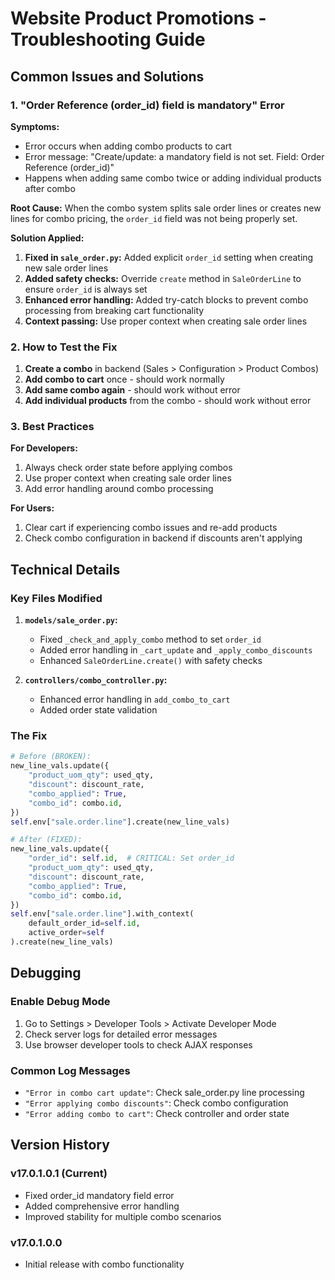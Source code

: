 # Website Product Promotions - Troubleshooting Guide

## Common Issues and Solutions

### 1. "Order Reference (order_id) field is mandatory" Error

**Symptoms:**
- Error occurs when adding combo products to cart
- Error message: "Create/update: a mandatory field is not set. Field: Order Reference (order_id)"
- Happens when adding same combo twice or adding individual products after combo

**Root Cause:**
When the combo system splits sale order lines or creates new lines for combo pricing, the `order_id` field was not being properly set.

**Solution Applied:**
1. **Fixed in `sale_order.py`:** Added explicit `order_id` setting when creating new sale order lines
2. **Added safety checks:** Override `create` method in `SaleOrderLine` to ensure `order_id` is always set
3. **Enhanced error handling:** Added try-catch blocks to prevent combo processing from breaking cart functionality
4. **Context passing:** Use proper context when creating sale order lines

### 2. How to Test the Fix

1. **Create a combo** in backend (Sales > Configuration > Product Combos)
2. **Add combo to cart** once - should work normally
3. **Add same combo again** - should work without error
4. **Add individual products** from the combo - should work without error

### 3. Best Practices

**For Developers:**
1. Always check order state before applying combos
2. Use proper context when creating sale order lines
3. Add error handling around combo processing

**For Users:**
1. Clear cart if experiencing combo issues and re-add products
2. Check combo configuration in backend if discounts aren't applying

## Technical Details

### Key Files Modified

1. **`models/sale_order.py`:**
   - Fixed `_check_and_apply_combo` method to set `order_id`
   - Added error handling in `_cart_update` and `_apply_combo_discounts`
   - Enhanced `SaleOrderLine.create()` with safety checks

2. **`controllers/combo_controller.py`:**
   - Enhanced error handling in `add_combo_to_cart`
   - Added order state validation

### The Fix

```python
# Before (BROKEN):
new_line_vals.update({
    "product_uom_qty": used_qty,
    "discount": discount_rate,
    "combo_applied": True,
    "combo_id": combo.id,
})
self.env["sale.order.line"].create(new_line_vals)

# After (FIXED):
new_line_vals.update({
    "order_id": self.id,  # CRITICAL: Set order_id
    "product_uom_qty": used_qty,
    "discount": discount_rate,
    "combo_applied": True,
    "combo_id": combo.id,
})
self.env["sale.order.line"].with_context(
    default_order_id=self.id,
    active_order=self
).create(new_line_vals)
```

## Debugging

### Enable Debug Mode
1. Go to Settings > Developer Tools > Activate Developer Mode
2. Check server logs for detailed error messages
3. Use browser developer tools to check AJAX responses

### Common Log Messages
- `"Error in combo cart update"`: Check sale_order.py line processing
- `"Error applying combo discounts"`: Check combo configuration
- `"Error adding combo to cart"`: Check controller and order state

## Version History

### v17.0.1.0.1 (Current)
- Fixed order_id mandatory field error
- Added comprehensive error handling
- Improved stability for multiple combo scenarios

### v17.0.1.0.0
- Initial release with combo functionality
